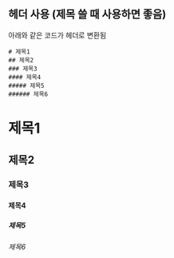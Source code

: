 ## 헤더 사용 (제목 쓸 때 사용하면 좋음)

아래와 같은 코드가 헤더로 변환됨

```
# 제목1
## 제목2
### 제목3
#### 제목4
##### 제목5
###### 제목6
```

# 제목1

## 제목2

### 제목3

#### 제목4

##### 제목5

###### 제목6
